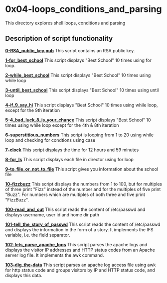 # 0x04-loops_conditions_and_parsing
This directory explores shell loops, conditions and parsing


## Description of script functionality

**[0-RSA_public_key.pub](0-RSA_public_key.pub)**
This script contains an RSA public key.

**[1-for_best_school](1-for_best_school)**
This script displays "Best School" 10 times using for loop.

**[2-while_best_school](2-while_best_school)**
This script displays "Best School" 10 times using while loop

**[3-until_best_school](3-until_best_school)**
This script displays "Best School" 10 times using until loop

**[4-if_9_say_hi](4-if_9_say_hi)**
This script displays "Best School" 10 times using while loop, except for the 9th iteration

**[5-4_bad_luck_8_is_your_chance](5-4_bad_luck_8_is_your_chance)**
This script displays "Best School" 10 times using while loop except for the 4th & 8th iteration

**[6-superstitious_numbers](6-superstitious_numbers)**
This script is looping from 1 to 20 using while loop and checking for condtions using case

**[7-clock](7-clock)**
This script displays the time for 12 hours and 59 minutes

**[8-for_ls](8-for_ls)**
This script displays each file in director using for loop

**[9-to_file_or_not_to_file](9-to_file_or_not_to_file)**
This script gives you information about the school file

**[10-fizzbuzz](10-fizzbuzz)**
This script displays the numbers from 1 to 100, but for multiples of three print "Fizz" instead of the number and for the multiples of five print "Buzz". For numbers which are multiples of both three and five print "FizzBuzz".

**[100-read_and_cut](100-read_and_cut)**
This script reads the content of /etc/passwd and displays username, user id and home dir path

**[101-tell_the_story_of_passwd](101-tell_the_story_of_passwd)**
This script reads the content of /etc/passwd and displays the information in the form of a story. It implements the IFS variable, i.e. the field separator.

**[102-lets_parse_apache_logs](102-lets_parse_apache_logs)**
This script parses the apache logs and displays the visitor IP addresses and HTTP status codes from an Apache server log file. It implements the awk command.

**[103-dig_the-data](103-dig_the-data)**
This script parses an apache log access file using awk for http status code and  groups visitors by IP and HTTP status code, and displays this data.




